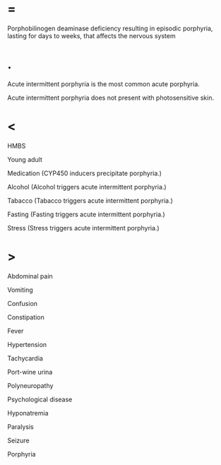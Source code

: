 # =

Porphobilinogen deaminase deficiency resulting in episodic porphyria, lasting for days to weeks, that affects the nervous system

# .

Acute intermittent porphyria is the most common acute porphyria.

Acute intermittent porphyria does not present with photosensitive skin.

# <

HMBS

Young adult

Medication (CYP450 inducers precipitate porphyria.)

Alcohol (Alcohol triggers acute intermittent porphyria.)

Tabacco (Tabacco triggers acute intermittent porphyria.)

Fasting (Fasting triggers acute intermittent porphyria.)

Stress (Stress triggers acute intermittent porphyria.)

# >

Abdominal pain

Vomiting

Confusion

Constipation

Fever

Hypertension

Tachycardia

Port-wine urina

Polyneuropathy

Psychological disease

Hyponatremia

Paralysis

Seizure

Porphyria
